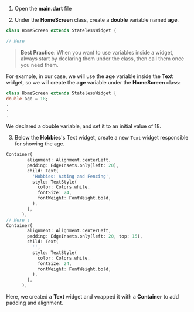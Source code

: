 1. Open the **main.dart** file

2. Under the **HomeScreen** class, create a **double** variable named **age**.

```dart
class HomeScreen extends StatelessWidget {

// Here

```

> **Best Practice**: When you want to use variables inside a widget, always start by declaring them under the class, then call them once you need them.

For example, in our case, we will use the **age** variable inside the **Text** widget, so we will create the **age** variable under the **HomeScreen** class:

```dart
class HomeScreen extends StatelessWidget {
double age = 18;
.
.
.
```

We declared a double variable, and set it to an initial value of 18.

3. Below the **Hobbies**'s Text widget, create a new `Text` widget responsible for showing the age.

```dart
Container(
        alignment: Alignment.centerLeft,
        padding: EdgeInsets.only(left: 20),
        child: Text(
          'Hobbies: Acting and Fencing',
          style: TextStyle(
            color: Colors.white,
            fontSize: 24,
            fontWeight: FontWeight.bold,
          ),
        ),
      ),
// Here ↓
Container(
        alignment: Alignment.centerLeft,
        padding: EdgeInsets.only(left: 20, top: 15),
        child: Text(
          '',
          style: TextStyle(
            color: Colors.white,
            fontSize: 24,
            fontWeight: FontWeight.bold,
          ),
        ),
      ),
```

Here, we created a **Text** widget and wrapped it with a **Container** to add padding and alignment.
